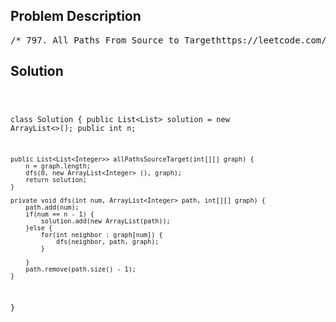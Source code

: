 <!--
<style>
  body { font-family: Arial, sans-serif; }
  .container { max-width: 700px; margin: 0 auto; padding: 10px; }
  .comment-block { background-color: #f9f9f9; padding: 10px; border-left: 5px solid #ccc; overflow-wrap: break-word; white-space: pre-wrap; }
  .code-block { background-color: #f4f4f4; padding: 10px; border: 1px solid #ddd; overflow-wrap: break-word; white-space: pre-wrap; }
</style>
-->

<div class='container'>
<h2>Problem Description</h2>
<div class='comment-block'>
<pre>
/* 797. All Paths From Source to Targethttps://leetcode.com/problems/all-paths-from-source-to-target/Given a directed acyclic graph (DAG) of n nodes labeled from 0 to n - 1,find all possible paths from node 0 to node n - 1 and return them in any order.The graph is given as follows: graph[i] is a list of all nodes you can visit from node i(i.e., there is a directed edge from node i to node graph[i][j]).Example 1:Input: graph = [[1,2],[3],[3],[]]Output: [[0,1,3],[0,2,3]]Explanation: There are two paths: 0 -> 1 -> 3 and 0 -> 2 -> 3.Example 2:Input: graph = [[4,3,1],[3,2,4],[3],[4],[]]Output: [[0,4],[0,3,4],[0,1,3,4],[0,1,2,3,4],[0,1,4]]Example 3:Input: graph = [[1],[]]Output: [[0,1]]Example 4:Input: graph = [[1,2,3],[2],[3],[]]Output: [[0,1,2,3],[0,2,3],[0,3]]Example 5:Input: graph = [[1,3],[2],[3],[]]Output: [[0,1,2,3],[0,3]]Constraints:n == graph.length2 <= n <= 150 <= graph[i][j] < ngraph[i][j] != i (i.e., there will be no self-loops).All the elements of graph[i] are unique.The input graph is guaranteed to be a DAG.*/</pre>
</div>

<h2>Solution</h2>
<div class='code-block'>
<pre><code class='language-java'>

class Solution {
    public List<List<Integer>> solution = new ArrayList<>();
    public int n;
    
    public List<List<Integer>> allPathsSourceTarget(int[][] graph) {
        n = graph.length;
        dfs(0, new ArrayList<Integer> (), graph);
        return solution;
    }
    
    private void dfs(int num, ArrayList<Integer> path, int[][] graph) {
        path.add(num);
        if(num == n - 1) {
            solution.add(new ArrayList(path));          
        }else {
            for(int neighbor : graph[num]) {
                dfs(neighbor, path, graph); 
            }
 
        }
        path.remove(path.size() - 1);
    }
}






</code></pre>
</div>
</div>
